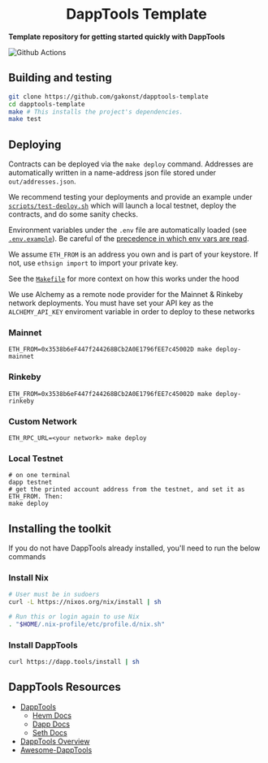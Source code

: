 # <h1 align="center"> DappTools Template </h1>

**Template repository for getting started quickly with DappTools**

![Github Actions](https://github.com/gakonst/dapptools-template/workflows/Tests/badge.svg)

## Building and testing

```sh
git clone https://github.com/gakonst/dapptools-template
cd dapptools-template
make # This installs the project's dependencies.
make test
```

## Deploying

Contracts can be deployed via the `make deploy` command. Addresses are automatically
written in a name-address json file stored under `out/addresses.json`.

We recommend testing your deployments and provide an example under [`scripts/test-deploy.sh`](./scripts/test-deploy.sh)
which will launch a local testnet, deploy the contracts, and do some sanity checks.

Environment variables under the `.env` file are automatically loaded (see [`.env.example`](./.env.example)).
Be careful of the [precedence in which env vars are read](https://github.com/dapphub/dapptools/tree/2cf441052489625f8635bc69eb4842f0124f08e4/src/dapp#precedence).

We assume `ETH_FROM` is an address you own and is part of your keystore.
If not, use `ethsign import` to import your private key.

See the [`Makefile`](./Makefile#25) for more context on how this works under the hood

We use Alchemy as a remote node provider for the Mainnet & Rinkeby network deployments.
You must have set your API key as the `ALCHEMY_API_KEY` enviroment variable in order to
deploy to these networks

### Mainnet

```
ETH_FROM=0x3538b6eF447f244268BCb2A0E1796fEE7c45002D make deploy-mainnet
```

### Rinkeby

```
ETH_FROM=0x3538b6eF447f244268BCb2A0E1796fEE7c45002D make deploy-rinkeby
```

### Custom Network

```
ETH_RPC_URL=<your network> make deploy
```

### Local Testnet

```
# on one terminal
dapp testnet
# get the printed account address from the testnet, and set it as ETH_FROM. Then:
make deploy
```

## Installing the toolkit

If you do not have DappTools already installed, you'll need to run the below
commands

### Install Nix

```sh
# User must be in sudoers
curl -L https://nixos.org/nix/install | sh

# Run this or login again to use Nix
. "$HOME/.nix-profile/etc/profile.d/nix.sh"
```

### Install DappTools

```sh
curl https://dapp.tools/install | sh
```

## DappTools Resources

* [DappTools](https://dapp.tools)
    * [Hevm Docs](https://github.com/dapphub/dapptools/blob/master/src/hevm/README.md)
    * [Dapp Docs](https://github.com/dapphub/dapptools/tree/master/src/dapp/README.md)
    * [Seth Docs](https://github.com/dapphub/dapptools/tree/master/src/seth/README.md)
* [DappTools Overview](https://www.youtube.com/watch?v=lPinWgaNceM)
* [Awesome-DappTools](https://github.com/rajivpo/awesome-dapptools)
